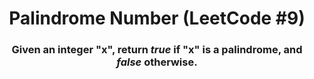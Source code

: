 <div align = "center">

# Palindrome Number (LeetCode #9)

</div>

<div align = "center">

<h3>Given an integer "x", return <em>true</em> if "x" is a palindrome, and <em>false</em> otherwise.</h3>

</div>
